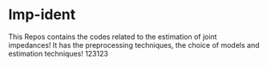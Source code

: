 # Imp-ident
This Repos  contains the codes related to the estimation of joint impedances!
It has the preprocessing techniques, the choice of models and estimation techniques!
123123


